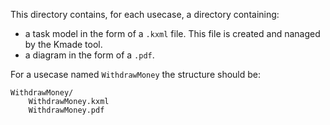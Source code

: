 This directory contains, for each usecase, a directory containing:
* a task model in the form of a ``.kxml`` file. This file is created and nanaged  by the Kmade tool.
* a diagram in the form of a ``.pdf``.

For a usecase named ``WithdrawMoney`` the structure should be:

    WithdrawMoney/
        WithdrawMoney.kxml
        WithdrawMoney.pdf
